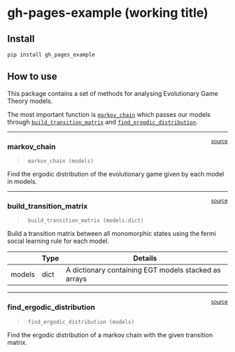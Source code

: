 gh-pages-example (working title)
================

<!-- WARNING: THIS FILE WAS AUTOGENERATED! DO NOT EDIT! -->

## Install

``` sh
pip install gh_pages_example
```

## How to use

This package contains a set of methods for analysing Evolutionary Game
Theory models.

The most important function is
[`markov_chain`](https://PaoloBova.github.io/gh-pages-example/methods.html#markov_chain)
which passes our models through
[`build_transition_matrix`](https://PaoloBova.github.io/gh-pages-example/methods.html#build_transition_matrix)
and
[`find_ergodic_distribution`](https://PaoloBova.github.io/gh-pages-example/methods.html#find_ergodic_distribution).

------------------------------------------------------------------------

<a
href="https://github.com/PaoloBova/gh-pages-example/blob/main/gh_pages_example/methods.py#LNone"
target="_blank" style="float:right; font-size:smaller">source</a>

### markov_chain

>      markov_chain (models)

Find the ergodic distribution of the evolutionary game given by each
model in models.

------------------------------------------------------------------------

<a
href="https://github.com/PaoloBova/gh-pages-example/blob/main/gh_pages_example/methods.py#LNone"
target="_blank" style="float:right; font-size:smaller">source</a>

### build_transition_matrix

>      build_transition_matrix (models:dict)

Build a transition matrix between all monomorphic states using the fermi
social learning rule for each model.

|        | **Type** | **Details**                                          |
|--------|----------|------------------------------------------------------|
| models | dict     | A dictionary containing EGT models stacked as arrays |

------------------------------------------------------------------------

<a
href="https://github.com/PaoloBova/gh-pages-example/blob/main/gh_pages_example/methods.py#LNone"
target="_blank" style="float:right; font-size:smaller">source</a>

### find_ergodic_distribution

>      find_ergodic_distribution (models)

Find the ergodic distribution of a markov chain with the given
transition matrix.
